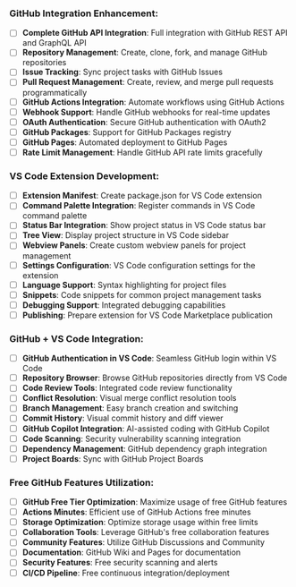 ### GitHub Integration Enhancement:
- [ ] **Complete GitHub API Integration**: Full integration with GitHub REST API and GraphQL API
- [ ] **Repository Management**: Create, clone, fork, and manage GitHub repositories
- [ ] **Issue Tracking**: Sync project tasks with GitHub Issues
- [ ] **Pull Request Management**: Create, review, and merge pull requests programmatically
- [ ] **GitHub Actions Integration**: Automate workflows using GitHub Actions
- [ ] **Webhook Support**: Handle GitHub webhooks for real-time updates
- [ ] **OAuth Authentication**: Secure GitHub authentication with OAuth2
- [ ] **GitHub Packages**: Support for GitHub Packages registry
- [ ] **GitHub Pages**: Automated deployment to GitHub Pages
- [ ] **Rate Limit Management**: Handle GitHub API rate limits gracefully

### VS Code Extension Development:
- [ ] **Extension Manifest**: Create package.json for VS Code extension
- [ ] **Command Palette Integration**: Register commands in VS Code command palette
- [ ] **Status Bar Integration**: Show project status in VS Code status bar
- [ ] **Tree View**: Display project structure in VS Code sidebar
- [ ] **Webview Panels**: Create custom webview panels for project management
- [ ] **Settings Configuration**: VS Code configuration settings for the extension
- [ ] **Language Support**: Syntax highlighting for project files
- [ ] **Snippets**: Code snippets for common project management tasks
- [ ] **Debugging Support**: Integrated debugging capabilities
- [ ] **Publishing**: Prepare extension for VS Code Marketplace publication

### GitHub + VS Code Integration:
- [ ] **GitHub Authentication in VS Code**: Seamless GitHub login within VS Code
- [ ] **Repository Browser**: Browse GitHub repositories directly from VS Code
- [ ] **Code Review Tools**: Integrated code review functionality
- [ ] **Conflict Resolution**: Visual merge conflict resolution tools
- [ ] **Branch Management**: Easy branch creation and switching
- [ ] **Commit History**: Visual commit history and diff viewer
- [ ] **GitHub Copilot Integration**: AI-assisted coding with GitHub Copilot
- [ ] **Code Scanning**: Security vulnerability scanning integration
- [ ] **Dependency Management**: GitHub dependency graph integration
- [ ] **Project Boards**: Sync with GitHub Project Boards

### Free GitHub Features Utilization:
- [ ] **GitHub Free Tier Optimization**: Maximize usage of free GitHub features
- [ ] **Actions Minutes**: Efficient use of GitHub Actions free minutes
- [ ] **Storage Optimization**: Optimize storage usage within free limits
- [ ] **Collaboration Tools**: Leverage GitHub's free collaboration features
- [ ] **Community Features**: Utilize GitHub Discussions and Community
- [ ] **Documentation**: GitHub Wiki and Pages for documentation
- [ ] **Security Features**: Free security scanning and alerts
- [ ] **CI/CD Pipeline**: Free continuous integration/deployment
